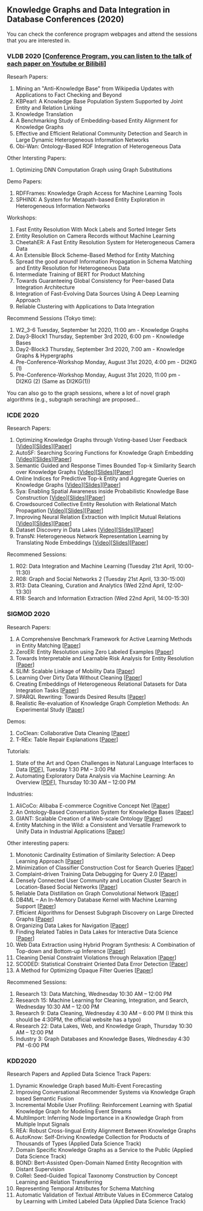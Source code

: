 ## Knowledge Graphs and Data Integration in Database Conferences (2020)
You can check the conference prograpm webpages and attend the sessions that you are interested in.

### VLDB 2020 [[Conference Program, you can listen to the talk of each paper on Youtube or Bilibili]](https://vldb2020.org/program.html)
Researh Papers:
1. Mining an "Anti-Knowledge Base" from Wikipedia Updates with Applications to Fact Checking and Beyond
2. KBPearl: A Knowledge Base Population System Supported by Joint Entity and Relation Linking
3. Knowledge Translation
4. A Benchmarking Study of Embedding-based Entity Alignment for Knowledge Graphs
5. Effective and Efficient Relational Community Detection and Search in Large Dynamic Heterogeneous Information Networks
6. Obi-Wan: Ontology-Based RDF Integration of Heterogeneous Data

Other Intersting Papers:
1. Optimizing DNN Computation Graph using Graph Substitutions

Demo Papers:
1. RDFFrames: Knowledge Graph Access for Machine Learning Tools
2. SPHINX: A System for Metapath-based Entity Exploration in Heterogeneous Information Networks

Workshops:
1. Fast Entity Resolution With Mock Labels and Sorted Integer Sets
2. Entity Resolution on Camera Records without Machine Learning
3. CheetahER: A Fast Entity Resolution System for Heterogeneous Camera Data
4. An Extensible Block Scheme-Based Method for Entity Matching
5. Spread the good around! Information Propagation in Schema Matching and Entity Resolution for Heterogeneous Data
6. Intermediate Training of BERT for Product Matching
7. Towards Guaranteeing Global Consistency for Peer-based Data Integration Architecture
8. Integration of Fast-Evolving Data Sources Using A Deep Learning Approach
9. Reliable Clustering with Applications to Data Integration

Recommend Sessions (Tokyo time):
1. W2_3-6 Tuesday, September 1st 2020, 11:00 am - Knowledge Graphs
2. Day3-Block1 Thursday, September 3rd 2020, 6:00 pm - Knowledge Bases
3. Day2-Block3 Thursday, September 3rd 2020, 7:00 am - Knowledge Graphs & Hypergraphs
4. Pre-Conference-Workshop Monday, August 31st 2020, 4:00 pm - DI2KG (1)
5. Pre-Conference-Workshop Monday, August 31st 2020, 11:00 pm - DI2KG (2) (Same as DI2KG(1))

You can also go to the graph sessions, where a lot of novel graph algorithms (e.g., subgraph seraching) are proposed...



### ICDE 2020

Research Papers:
1. Optimizing Knowledge Graphs through Voting-based User Feedback [[Video](https://www.google.com/url?q=https://drive.google.com/open?id%3D18T_LjZIo6Fr3GhPVLFr3NtqOyHASdxAy&sa=D&ust=1587488616452000&usg=AFQjCNFS1PMHv1YoTTadm-1_KDEsuHZywg)][[Slides](https://www.google.com/url?q=https://drive.google.com/open?id%3D1aqOTcSYJON-aONp0PPCoUpz9rNr0lKZb&sa=D&ust=1587488616452000&usg=AFQjCNHJkIFfvJ5mARJ2fHMXfSXwljABTg)][[Paper](https://conferences.computer.org/icde/2020/pdfs/ICDE2020-5acyuqhpJ6L9P042wmjY1p/290300a421/290300a421.pdf)]
2. AutoSF: Searching Scoring Functions for Knowledge Graph Embedding [[Video](https://www.google.com/url?q=https://drive.google.com/open?id%3D1wRHmVHiit8xIZalwL2ZUx5IZcu8BVr_4&sa=D&ust=1587488616452000&usg=AFQjCNF27HybM9QnROVO4NeCbqFVvObi0w)][[Slides](https://www.google.com/url?q=https://drive.google.com/open?id%3D1fYdh05WWG0Aco403ArzWafMrf7-joBpu&sa=D&ust=1587488616452000&usg=AFQjCNHnaXb02kbU7LZq5zHG1RhvDon07A)][[Paper](https://conferences.computer.org/icde/2020/pdfs/ICDE2020-5acyuqhpJ6L9P042wmjY1p/290300a433/290300a433.pdf)]
3. Semantic Guided and Response Times Bounded Top-k Similarity Search over Knowledge Graphs [[Video](https://www.google.com/url?q=https://drive.google.com/open?id%3D1ejMq8cZrTZT1Nn0D-zaMlW7X7ESkSDro&sa=D&ust=1587488616453000&usg=AFQjCNEeyFqVvX9q4QWy8jc4jHfpdEc2Zw)][[Slides](https://www.google.com/url?q=https://drive.google.com/open?id%3D1JyhtaWEeRvzS6TmIuplZNd5ZId3Larpz&sa=D&ust=1587488616453000&usg=AFQjCNEI5es_-rKQs-eUImsqivdAFNAnvw)][[Paper](https://conferences.computer.org/icde/2020/pdfs/ICDE2020-5acyuqhpJ6L9P042wmjY1p/290300a445/290300a445.pdf)]
4. Online Indices for Predictive Top-k Entity and Aggregate Queries on Knowledge Graphs [[Video](https://www.google.com/url?q=https://drive.google.com/open?id%3D12mo2_5abIbU9BDxrI4eSPsZ-SFDRgMAN&sa=D&ust=1587488616485000&usg=AFQjCNHwZw7kP6JJ2nIbDiMT4FvlwebmsA)][[Slides](https://www.google.com/url?q=https://drive.google.com/open?id%3D1Vy15Q81aZg6Kn0AKqcJQ1LraCAb7ZyPy&sa=D&ust=1587488616485000&usg=AFQjCNEqOaDue8W4ZN91-2I2JPLkQTE3jw)][[Paper](https://conferences.computer.org/icde/2020/pdfs/ICDE2020-5acyuqhpJ6L9P042wmjY1p/290300b057/290300b057.pdf)]
5. Sya: Enabling Spatial Awareness inside Probabilistic Knowledge Base Construction [[Video](https://www.google.com/url?q=https://drive.google.com/open?id%3D109w8eQHAsdUKIOUB25F97G9RXe6G42gl&sa=D&ust=1587488616491000&usg=AFQjCNH9PGbgTNOGzO_K1oJfJmbkO1jB-Q)][[Slides](https://www.google.com/url?q=https://drive.google.com/open?id%3D17NrfJSLWtG4KwgNAxSm73OmtqOdYwQzU&sa=D&ust=1587488616492000&usg=AFQjCNHjUCMPovlS-6lfqmL-inlLBYS1pw)][[Paper](https://conferences.computer.org/icde/2020/pdfs/ICDE2020-5acyuqhpJ6L9P042wmjY1p/290300b177/290300b177.pdf)]
6. Crowdsourced Collective Entity Resolution with Relational Match Propagation [[Video](https://www.google.com/url?q=https://drive.google.com/open?id%3D1hoQjzDt91Cliyfeds0znodJi9qut2T5T&sa=D&ust=1587488616438000&usg=AFQjCNGUwKR9_tol6E8T_Bqsom4L4cqd3g)][[Slides](https://www.google.com/url?q=https://drive.google.com/open?id%3D1OJdgNJHFq30LUyfcVI69Bea3wkpKnbcm&sa=D&ust=1587488616438000&usg=AFQjCNHjiZE4zZ71q08MuDrUAcoetNNN0g)][[Paper](https://conferences.computer.org/icde/2020/pdfs/ICDE2020-5acyuqhpJ6L9P042wmjY1p/290300a037/290300a037.pdf)]
7. Improving Neural Relation Extraction with Implicit Mutual Relations [[Video](https://www.google.com/url?q=https://drive.google.com/open?id%3D1Ksh1lBwJ0V2nopiLoh-Uk5eofJW6uRrA&sa=D&ust=1587488616483000&usg=AFQjCNEPrROfm72JmChuKgls7cAo2fniOA)][[Slides](https://www.google.com/url?q=https://drive.google.com/open?id%3D1hIfhz0qfPu9p44kWfhhywj_D8EF9eGX5&sa=D&ust=1587488616483000&usg=AFQjCNFpDtYPPYI16sI05NBwoLqUt8jtog)][[Paper](https://conferences.computer.org/icde/2020/pdfs/ICDE2020-5acyuqhpJ6L9P042wmjY1p/290300b021/290300b021.pdf)]
8. Dataset Discovery in Data Lakes [[Video](https://www.google.com/url?q=https://drive.google.com/open?id%3D1FPdnuXIpPUIc_OSI-AcCvrynT75ipIH3&sa=D&ust=1587488616467000&usg=AFQjCNGEuJGomD9My5r361Gw7-9lqVW0nQ)][[Slides](https://www.google.com/url?q=https://drive.google.com/open?id%3D1I3Hms10PExW0SpIACob4o_1ZpaC3BljN&sa=D&ust=1587488616467000&usg=AFQjCNFxmt95VjGwYgX0EFKr1Krx1KSgMg)][[Paper](https://conferences.computer.org/icde/2020/pdfs/ICDE2020-5acyuqhpJ6L9P042wmjY1p/290300a709/290300a709.pdf)]
9. TransN: Heterogeneous Network Representation Learning by Translating Node Embeddings [[Video](https://www.google.com/url?q=https://drive.google.com/open?id%3D1-KH4NUD2LNN1ESvbXTUfu3HDOYXYylqx&sa=D&ust=1595668107927000&usg=AFQjCNF74glNGWzt3FmGSo5W9th8VGfGwQ)][[Slides](https://www.google.com/url?q=https://drive.google.com/open?id%3D1CAuwlXPIV1rLXZFHvln-VvoSr3IRtM59&sa=D&ust=1595668107927000&usg=AFQjCNELQ0Q52103E2s_vziBq5_jF9TOdQ)][[Paper](https://conferences.computer.org/icde/2020/pdfs/ICDE2020-5acyuqhpJ6L9P042wmjY1p/290300a589/290300a589.pdf)]

Recommened Sessions:
1. R02: Data Integration and Machine Learning (Tuesday 21st April, 10:00-11:30)
2. R08: Graph and Social Networks 2 (Tuesday 21st April, 13:30-15:00)
3. R13: Data Cleaning, Curation and Analytics (Wed 22nd April, 12:00-13:30)
4. R18: Search and Information Extraction (Wed 22nd April, 14:00-15:30)

### SIGMOD 2020

Research Papers:
1. A Comprehensive Benchmark Framework for Active Learning Methods in Entity Matching [[Paper](https://doi.org/10.1145/3318464.3380597)]
2. ZeroER: Entity Resolution using Zero Labeled Examples [[Paper](https://doi.org/10.1145/3318464.3389743)]
3. Towards Interpretable and Learnable Risk Analysis for Entity Resolution [[Paper](https://doi.org/10.1145/3318464.3380572)]
4. SLIM: Scalable Linkage of Mobility Data [[Paper](https://doi.org/10.1145/3318464.3389761)]
5. Learning Over Dirty Data Without Cleaning [[Paper](https://doi.org/10.1145/3318464.3389708)]
6. Creating Embeddings of Heterogeneous Relational Datasets for Data Integration Tasks [[Paper](https://doi.org/10.1145/3318464.3389742)]
7. SPARQL Rewriting: Towards Desired Results [[Paper](https://doi.org/10.1145/3318464.3389695)]
8. Realistic Re-evaluation of Knowledge Graph Completion Methods: An Experimental Study [[Paper](https://doi.org/10.1145/3318464.3380599)]

Demos:
1. CoClean: Collaborative Data Cleaning [[Paper](https://doi.org/10.1145/3318464.3384698)]
2. T-REx: Table Repair Explanations [[Paper](https://doi.org/10.1145/3318464.3384700)]

Tutorials:
1. State of the Art and Open Challenges in Natural Language Interfaces to Data [[PDF](https://doi.org/10.1145/3318464.3383128)], Tuesday 1:30 PM – 3:00 PM
2. Automating Exploratory Data Analysis via Machine Learning: An Overview [[PDF](https://doi.org/10.1145/3318464.3383126)], Thursday 10:30 AM – 12:00 PM

Industries:
1. AliCoCo: Alibaba E-commerce Cognitive Concept Net [[Paper](https://doi.org/10.1145/3318464.3386132)]
2. An Ontology-Based Conversation System for Knowledge Bases [[Paper](https://doi.org/10.1145/3318464.3386139)]
3. GIANT: Scalable Creation of a Web-scale Ontology [[Paper](https://doi.org/10.1145/3318464.3386145)]
4. Entity Matching in the Wild: a Consistent and Versatile Framework to Unify Data in Industrial Applications [[Paper](https://doi.org/10.1145/3318464.3386143)]

Other interesting papers:
1. Monotonic Cardinality Estimation of Similarity Selection: A Deep Learning Approach [[Paper](https://doi.org/10.1145/3318464.3380570)]
2. Minimization of Classifier Construction Cost for Search Queries [[Paper](https://doi.org/10.1145/3318464.3389755)]
3. Complaint-driven Training Data Debugging for Query 2.0 [[Paper](https://doi.org/10.1145/3318464.3389696)]
4. Densely Connected User Community and Location Cluster Search in Location-Based Social Networks [[Paper](https://doi.org/10.1145/3318464.3380603)]
5. Reliable Data Distillation on Graph Convolutional Network [[Paper](https://doi.org/10.1145/3318464.3389706)]
6. DB4ML – An In-Memory Database Kernel with Machine Learning Support [[Paper](https://doi.org/10.1145/3318464.3380575)]
7. Efficient Algorithms for Densest Subgraph Discovery on Large Directed Graphs [[Paper](https://doi.org/10.1145/3318464.3389697)]
8. Organizing Data Lakes for Navigation [[Paper](https://doi.org/10.1145/3318464.3380605)]
9. Finding Related Tables in Data Lakes for Interactive Data Science [[Paper](https://doi.org/10.1145/3318464.3389726)]
10. Web Data Extraction using Hybrid Program Synthesis: A Combination of Top-down and Bottom-up Inference [[Paper](https://doi.org/10.1145/3318464.3380608)]
11. Cleaning Denial Constraint Violations through Relaxation [[Paper](https://doi.org/10.1145/3318464.3389775)]
12. SCODED: Statistical Constraint Oriented Data Error Detection [[Paper](https://doi.org/10.1145/3318464.3380568)]
13. A Method for Optimizing Opaque Filter Queries [[Paper](https://doi.org/10.1145/3318464.3389766)]


Recommened Sessions:
1. Research 13: Data Matching, Wednesday 10:30 AM – 12:00 PM
2. Research 15: Machine Learning for Cleaning, Integration, and Search, Wednesday 10:30 AM – 12:00 PM
3. Research 9: Data Cleaning, Wednesday 4:30 AM – 6:00 PM (I think this should be 4:30PM, the official website has a typo)
4. Research 22: Data Lakes, Web, and Knowledge Graph, Thursday 10:30 AM – 12:00 PM
5. Industry 3: Graph Databases and Knowledge Bases, Wednesday 4:30 PM -6:00 PM

### KDD2020
Research Papers and Applied Data Science Track Papers:
1. Dynamic Knowledge Graph based Multi-Event Forecasting
2. Improving Conversational Recommender Systems via Knowledge Graph based Semantic Fusion
3. Incremental Mobile User Profiling: Reinforcement Learning with Spatial Knowledge Graph for Modeling Event Streams
4. MultiImport: Inferring Node Importance in a Knowledge Graph from Multiple Input Signals
5. REA: Robust Cross-lingual Entity Alignment Between Knowledge Graphs
6. AutoKnow: Self-Driving Knowledge Collection for Products of Thousands of Types (Applied Data Science Track)
7. Domain Specific Knowledge Graphs as a Service to the Public (Applied Data Science Track)
8. BOND: Bert-Assisted Open-Domain Named Entity Recognition with Distant Supervision
9. CoRel: Seed-Guided Topical Taxonomy Construction by Concept Learning and Relation Transferring
10. Representing Temporal Attributes for Schema Matching
11. Automatic Validation of Textual Attribute Values in ECommerce Catalog by Learning with Limited Labeled Data (Applied Data Science Track)
